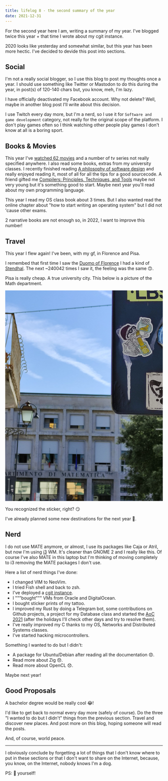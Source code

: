 ```yaml
---
title: lifelog 8 - the second summary of the year
date: 2021-12-31
---
```


For the second year here I am, writing a summary of my year. I've blogged twice
this year + that time I wrote about my cgit instance.

2020 looks like yesterday and somewhat similar, but this year has been more
hectic. I've decided to devide this post into sections.

## Social

I'm not a really social blogger, so I use this blog to post my
thoughts once a year. I should use something like Twitter or Mastodon to do this
during the year, in post(s) of 120-140 chars but, you know, meh, I'm lazy.

I have officially deactivated my Facebook account. Why not delete? Well, maybe in
another blog post I'll write about this decision.

I use Twitch every day more, but I'm a nerd, so I use it for `Software and game development`
category, not really for the original scope of the platform. I don't play games often
so I think watching other people play games I don't know at all is a boring
sport.

## Books & Movies

This year I've [watched 62 movies](/movies) and a number of tv series not really
specified anywhere.
I also read some books, extras from my university classes. I recently finished
reading [A philosophy of software
design](http://www.web.stanford.edu/~ouster/cgi-bin/book.php) and really
enjoyed reading it, most of all for all the tips for a good sourcecode.
A friend gifted me [Compilers: Principles, Techniques, and
Tools](https://en.wikipedia.org/wiki/Compilers%3A_Principles%2C_Techniques%2C_and_Tools)
maybe not very young but it's something good to start. Maybe next year
you'll read about my own programming language.

This year I read my OS class book about 3 times. But I also wanted read the
online chapter about "how to start writing an operating system" but I did not
'cause other exams.

2 narrative books are not enough so, in 2022, I want to improve this number!

## Travel

This year I flew again! I've been, with my gf, in Florence and Pisa.

I remembed that first time I saw the [Duomo
of Florence](https://en.wikipedia.org/wiki/Florence_Cathedral) I had a kind of
[Stendhal](https://en.wikipedia.org/wiki/Stendhal_syndrome). The next ~240042
times I saw it, the feeling was the same 🙃.

Pisa is really cheap. A true university city. This below is a picture of
the Math department.

![pisa 7/9/21](/i/pisa-070921.jpg)

You recognized the sticker, right? 😏

I've already planned some new destinations for the next year 🥰.

## Nerd

I do not use MATE anymore, or almost, I use its packages like Caja or Atril, but
now I'm using [i3](https://i3wm.org/) WM. It's cleaner than GNOME 2 and I
really like this. Of course I've also MATE in this laptop but I'm thinking of
moving completely to i3 removing the MATE packages I don't use.

Here a list of nerd things I've done:

- I changed VIM to NeoVim.
- I tried Fish shell and back to zsh.
- I've deployed a [cgit instance](/blog/git-self-hosted/).
- I """bought""" VMs from Oracle and DigitalOcean.
- I bought sticker prints of my tattoo.
- I improved my Rust by doing a Telegram bot, some contributions on Github
  projects, a project for my Database class and started the [AoC
  2021](https://git.dcariotti.me/aoc2021/) (after the holidays I'll check other
  days and try to resolve them).
- I've really improved my C thanks to my OS, Networks and Distributed Systems
  classes.
- I've started hacking microcontrollers.

Something I wanted to do but I didn't:

- A package for Ubuntu/Debian after reading all the documentation 😞.
- Read more about Zig 😞.
- Read more about OpenCL 😞.

Maybe next year!

## Good Proposals

A bachelor degree would be really cool 😂!

I'd like to get back to normal every day more (safely of course). Do the
three "I wanted to do but I didn't" things from the previous section. Travel
and discover new places. And post more on this blog, hoping someone will read
the posts.

And, of course, world peace.

---

I obviously conclude by forgetting a lot of things that I don't know where to
put in these sections or that I don't want to share on the Internet, because,
you know, on the Internet, nobody knows I'm a dog.

PS: 💉 yourself!
